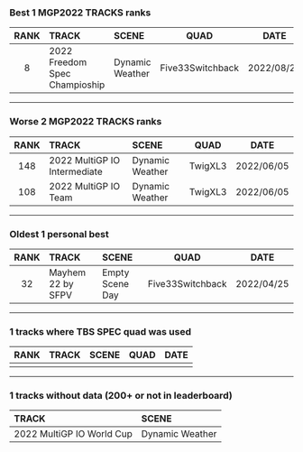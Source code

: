 ### Best 1 MGP2022 TRACKS ranks
|RANK|TRACK|SCENE|QUAD|DATE|
|:---:|:---|:---|:---:|:---:|
|8|2022 Freedom Spec Champioship|Dynamic Weather|Five33Switchback|2022/08/22|
---
### Worse 2 MGP2022 TRACKS ranks
|RANK|TRACK|SCENE|QUAD|DATE|
|:---:|:---|:---|:---:|:---:|
|148|2022 MultiGP IO Intermediate|Dynamic Weather|TwigXL3|2022/06/05|
|108|2022 MultiGP IO Team|Dynamic Weather|TwigXL3|2022/06/05|
---
### Oldest 1 personal best
|RANK|TRACK|SCENE|QUAD|DATE|
|:---:|:---|:---|:---:|:---:|
|32|Mayhem 22 by SFPV|Empty Scene Day|Five33Switchback|2022/04/25|
---
### 1 tracks where TBS SPEC quad was used
|RANK|TRACK|SCENE|QUAD|DATE|
|:---:|:---|:---|:---:|:---:|
||||||
---
### 1 tracks without data (200+ or not in leaderboard)
|TRACK|SCENE|
|:---|:---|
|2022 MultiGP IO World Cup|Dynamic Weather|
